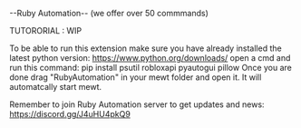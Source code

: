 --Ruby Automation-- (we offer over 50 commmands)

TUTORORIAL : WIP

To be able to run this extension make sure you have already installed the latest python version: https://www.python.org/downloads/ open a cmd and run this command: pip install psutil robloxapi pyautogui pillow Once you are done drag "RubyAutomation" in your mewt folder and open it. It will automatcally start mewt.

Remember to join Ruby Automation server to get updates and news: https://discord.gg/J4uHU4pkQ9
